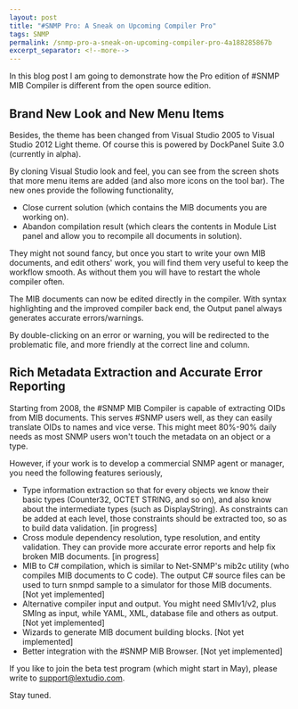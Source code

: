```yaml
---
layout: post
title: "#SNMP Pro: A Sneak on Upcoming Compiler Pro"
tags: SNMP
permalink: /snmp-pro-a-sneak-on-upcoming-compiler-pro-4a188285867b
excerpt_separator: <!--more-->
---
```

In this blog post I am going to demonstrate how the Pro edition of #SNMP MIB Compiler is different from the open source edition.
<!--more-->

## Brand New Look and New Menu Items
Besides, the theme has been changed from Visual Studio 2005 to Visual Studio 2012 Light theme. Of course this is powered by DockPanel Suite 3.0 (currently in alpha).

By cloning Visual Studio look and feel, you can see from the screen shots that more menu items are added (and also more icons on the tool bar). The new ones provide the following functionality,

* Close current solution (which contains the MIB documents you are working on).
* Abandon compilation result (which clears the contents in Module List panel and allow you to recompile all documents in solution).

They might not sound fancy, but once you start to write your own MIB documents, and edit others' work, you will find them very useful to keep the workflow smooth. As without them you will have to restart the whole compiler often.

The MIB documents can now be edited directly in the compiler. With syntax highlighting and the improved compiler back end, the Output panel always generates accurate errors/warnings.

By double-clicking on an error or warning, you will be redirected to the problematic file, and more friendly at the correct line and column.

## Rich Metadata Extraction and Accurate Error Reporting
Starting from 2008, the #SNMP MIB Compiler is capable of extracting OIDs from MIB documents. This serves #SNMP users well, as they can easily translate OIDs to names and vice verse. This might meet 80%-90% daily needs as most SNMP users won't touch the metadata on an object or a type.

However, if your work is to develop a commercial SNMP agent or manager, you need the following features seriously,

* Type information extraction so that for every objects we know their basic types (Counter32, OCTET STRING, and so on), and also know about the intermediate types (such as DisplayString). As constraints can be added at each level, those constraints should be extracted too, so as to build data validation. [in progress]
* Cross module dependency resolution, type resolution, and entity validation. They can provide more accurate error reports and help fix broken MIB documents. [in progress]
* MIB to C# compilation, which is similar to Net-SNMP's mib2c utility (who compiles MIB documents to C code). The output C# source files can be used to turn snmpd sample to a simulator for those MIB documents. [Not yet implemented]
* Alternative compiler input and output. You might need SMIv1/v2, plus SMIng as input, while YAML, XML, database file and others as output. [Not yet implemented]
* Wizards to generate MIB document building blocks. [Not yet implemented]
* Better integration with the #SNMP MIB Browser. [Not yet implemented]

If you like to join the beta test program (which might start in May), please write to support@lextudio.com.

Stay tuned.
